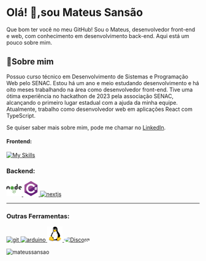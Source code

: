 <h1 align="left">Olá! 👋,sou Mateus Sansão</h1>

<p> Que bom ter você no meu GitHub! Sou o Mateus, desenvolvedor front-end e web, com conhecimento em desenvolvimento back-end. Aqui está um pouco sobre mim. </p>

<h2>📌Sobre mim</h2>

<p>
Possuo curso técnico em Desenvolvimento de Sistemas e Programação Web pelo SENAC. Estou há um ano e meio estudando desenvolvimento e há oito meses trabalhando na área como desenvolvedor front-end. Tive uma ótima experiência no hackathon de 2023 pela associação SENAC, alcançando o primeiro lugar estadual com a ajuda da minha equipe. Atualmente, trabalho como desenvolvedor web em aplicações React com TypeScript.
</p>

<p>Se quiser saber mais sobre mim, pode me chamar no <a href="https://www.linkedin.com/in/mateus-sans%C3%A3o-pereira-a433b6269/" target="_blank">LinkedIn</a>.</p>


<h4 align="left">Frontend:</h4>

[![My Skills](https://skillicons.dev/icons?i=react,ts,js,html,css)](https://skillicons.dev)


<h3 align="left">Backend:</h3>
<p align="left">
  <a href="https://nodejs.org" target="_blank" rel="noreferrer"> <img src="https://raw.githubusercontent.com/devicons/devicon/master/icons/nodejs/nodejs-original-wordmark.svg" alt="nodejs" width="40" height="40"/> </a>
  <a href="https://www.w3schools.com/cs/" target="_blank" rel="noreferrer"> <img src="https://raw.githubusercontent.com/devicons/devicon/master/icons/csharp/csharp-original.svg" alt="csharp" width="40" height="40"/> </a>
  <a href="https://nextjs.org/" target="_blank" rel="noreferrer"> <img src="https://cdn.worldvectorlogo.com/logos/nextjs-2.svg" alt="nextjs" width="40" height="40"/> </a>
</p>

<hr style="border: none; border-top: 0.5px solid white; margin: 10px 0;" />

<h3 align="left">Outras Ferramentas:</h3>
<p align="left">
  <a href="https://git-scm.com/" target="_blank" rel="noreferrer"> <img src="https://www.vectorlogo.zone/logos/git-scm/git-scm-icon.svg" alt="git" width="40" height="40"/> </a>
  <a href="https://www.arduino.cc/" target="_blank" rel="noreferrer"> <img src="https://cdn.worldvectorlogo.com/logos/arduino-1.svg" alt="arduino" width="40" height="40"/> </a>
  <a href="https://www.linux.org/" target="_blank" rel="noreferrer"> <img src="https://raw.githubusercontent.com/devicons/devicon/master/icons/linux/linux-original.svg" alt="linux" width="40" height="40"/> </a>
  <a href="https://discord.gg/YOUR_INVITE_CODE" target="_blank" rel="noreferrer">
  <img src="https://cdn.worldvectorlogo.com/logos/discord-6.svg" alt="Discord" width="50" height="50" style="border-radius: 50%;">
  </a>

</p>

<p><img align="center" src="https://github-readme-stats.vercel.app/api/top-langs?username=mateussansao&show_icons=true&locale=en&layout=compact" alt="mateussansao" /></p>
